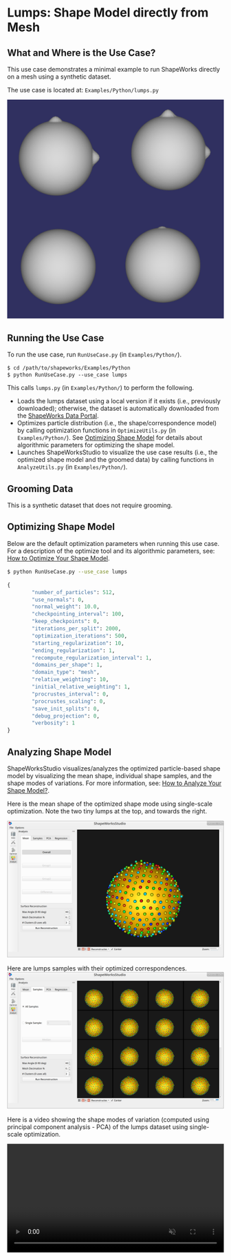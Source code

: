 # Lumps: Shape Model directly from Mesh

## What and Where is the Use Case?

This use case demonstrates a minimal example to run ShapeWorks directly on a mesh using a synthetic dataset.

The use case is located at: `Examples/Python/lumps.py`

![Lumps Dataset](../img/use-cases/lumps/dataset.png)
 
## Running the Use Case

To run the use case, run `RunUseCase.py` (in `Examples/Python/`).

```
$ cd /path/to/shapeworks/Examples/Python
$ python RunUseCase.py --use_case lumps
```

This calls `lumps.py` (in `Examples/Python/`) to perform the following.
            
* Loads the lumps dataset using a local version if it exists (i.e., previously downloaded); otherwise, the dataset is automatically downloaded from the [ShapeWorks Data Portal](http://cibc1.sci.utah.edu:8080/).
* Optimizes particle distribution (i.e., the shape/correspondence model) by calling optimization functions in `OptimizeUtils.py` (in `Examples/Python/`). See [Optimizing Shape Model](#optimizing-shape-model) for details about algorithmic parameters for optimizing the shape model.
* Launches ShapeWorksStudio to visualize the use case results (i.e., the optimized shape model and the groomed data) by calling functions in `AnalyzeUtils.py` (in `Examples/Python/`).


## Grooming Data

This is a synthetic dataset that does not require grooming.

## Optimizing Shape Model

Below are the default optimization parameters when running this use case. For a description of the optimize tool and its algorithmic parameters, see: [How to Optimize Your Shape Model](../workflow/optimize.md).

```bash
$ python RunUseCase.py --use_case lumps
```


```python
{
        "number_of_particles": 512,
        "use_normals": 0,
        "normal_weight": 10.0,
        "checkpointing_interval": 100,
        "keep_checkpoints": 0,
        "iterations_per_split": 2000,
        "optimization_iterations": 500,
        "starting_regularization": 10,
        "ending_regularization": 1,
        "recompute_regularization_interval": 1,
        "domains_per_shape": 1,
        "domain_type": "mesh",
        "relative_weighting": 10,
        "initial_relative_weighting": 1,
        "procrustes_interval": 0,
        "procrustes_scaling": 0,
        "save_init_splits": 0,
        "debug_projection": 0,
        "verbosity": 1
}
```

## Analyzing Shape Model

ShapeWorksStudio visualizes/analyzes the optimized particle-based shape model by visualizing the mean shape, individual shape samples, and the shape modes of variations. For more information, see: [How to Analyze Your Shape Model?](../workflow/analyze.md).            

Here is the mean shape of the optimized shape mode using single-scale optimization. Note the two tiny lumps at the top, and towards the right.

![Lumps Mean Shape](../img/use-cases/lumps/mean.png)

Here are lumps samples with their optimized correspondences.
![Lumps Samples](../img/use-cases/lumps/samples.png)

Here is a video showing the shape modes of variation (computed using principal component analysis - PCA) of the lumps dataset using single-scale optimization.

<p><video src="https://sci.utah.edu/~shapeworks/doc-resources/mp4s/lumps_pca.mp4" autoplay muted loop style="width:100%"></p>